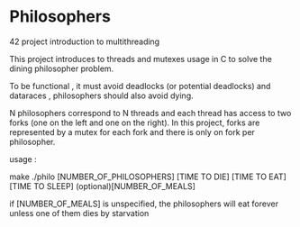 # Philosophers
42 project introduction to multithreading

This project introduces to threads and mutexes usage in C to solve the dining philosopher problem.

To be functional , it must avoid deadlocks (or potential deadlocks) and dataraces , philosophers should also avoid dying.

N philosophers correspond to N threads and each thread has access to two forks (one on the left and one on the right).
In this project, forks are represented by a mutex for each fork and there is only on fork per philosopher.

usage : 

make
./philo [NUMBER_OF_PHILOSOPHERS] [TIME TO DIE] [TIME TO EAT] [TIME TO SLEEP] (optional)[NUMBER_OF_MEALS]

if [NUMBER_OF_MEALS] is unspecified, the philosophers will eat forever unless one of them dies by starvation
